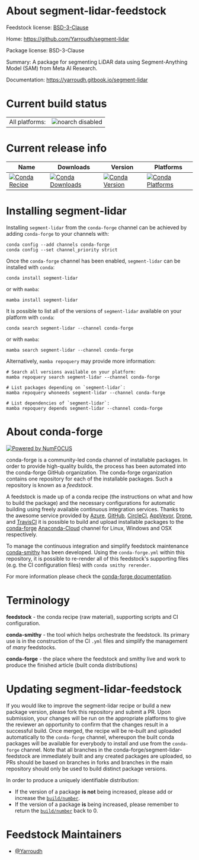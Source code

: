 About segment-lidar-feedstock
=============================

Feedstock license: [BSD-3-Clause](https://github.com/conda-forge/segment-lidar-feedstock/blob/main/LICENSE.txt)

Home: https://github.com/Yarroudh/segment-lidar

Package license: BSD-3-Clause

Summary: A package for segmenting LiDAR data using Segment-Anything Model (SAM) from Meta AI Research.

Documentation: https://yarroudh.gitbook.io/segment-lidar

Current build status
====================


<table><tr>
    <td>All platforms:</td>
    <td>
      <img src="https://img.shields.io/badge/noarch-disabled-lightgrey.svg" alt="noarch disabled">
    </td>
  </tr>
</table>

Current release info
====================

| Name | Downloads | Version | Platforms |
| --- | --- | --- | --- |
| [![Conda Recipe](https://img.shields.io/badge/recipe-segment--lidar-green.svg)](https://anaconda.org/conda-forge/segment-lidar) | [![Conda Downloads](https://img.shields.io/conda/dn/conda-forge/segment-lidar.svg)](https://anaconda.org/conda-forge/segment-lidar) | [![Conda Version](https://img.shields.io/conda/vn/conda-forge/segment-lidar.svg)](https://anaconda.org/conda-forge/segment-lidar) | [![Conda Platforms](https://img.shields.io/conda/pn/conda-forge/segment-lidar.svg)](https://anaconda.org/conda-forge/segment-lidar) |

Installing segment-lidar
========================

Installing `segment-lidar` from the `conda-forge` channel can be achieved by adding `conda-forge` to your channels with:

```
conda config --add channels conda-forge
conda config --set channel_priority strict
```

Once the `conda-forge` channel has been enabled, `segment-lidar` can be installed with `conda`:

```
conda install segment-lidar
```

or with `mamba`:

```
mamba install segment-lidar
```

It is possible to list all of the versions of `segment-lidar` available on your platform with `conda`:

```
conda search segment-lidar --channel conda-forge
```

or with `mamba`:

```
mamba search segment-lidar --channel conda-forge
```

Alternatively, `mamba repoquery` may provide more information:

```
# Search all versions available on your platform:
mamba repoquery search segment-lidar --channel conda-forge

# List packages depending on `segment-lidar`:
mamba repoquery whoneeds segment-lidar --channel conda-forge

# List dependencies of `segment-lidar`:
mamba repoquery depends segment-lidar --channel conda-forge
```


About conda-forge
=================

[![Powered by
NumFOCUS](https://img.shields.io/badge/powered%20by-NumFOCUS-orange.svg?style=flat&colorA=E1523D&colorB=007D8A)](https://numfocus.org)

conda-forge is a community-led conda channel of installable packages.
In order to provide high-quality builds, the process has been automated into the
conda-forge GitHub organization. The conda-forge organization contains one repository
for each of the installable packages. Such a repository is known as a *feedstock*.

A feedstock is made up of a conda recipe (the instructions on what and how to build
the package) and the necessary configurations for automatic building using freely
available continuous integration services. Thanks to the awesome service provided by
[Azure](https://azure.microsoft.com/en-us/services/devops/), [GitHub](https://github.com/),
[CircleCI](https://circleci.com/), [AppVeyor](https://www.appveyor.com/),
[Drone](https://cloud.drone.io/welcome), and [TravisCI](https://travis-ci.com/)
it is possible to build and upload installable packages to the
[conda-forge](https://anaconda.org/conda-forge) [Anaconda-Cloud](https://anaconda.org/)
channel for Linux, Windows and OSX respectively.

To manage the continuous integration and simplify feedstock maintenance
[conda-smithy](https://github.com/conda-forge/conda-smithy) has been developed.
Using the ``conda-forge.yml`` within this repository, it is possible to re-render all of
this feedstock's supporting files (e.g. the CI configuration files) with ``conda smithy rerender``.

For more information please check the [conda-forge documentation](https://conda-forge.org/docs/).

Terminology
===========

**feedstock** - the conda recipe (raw material), supporting scripts and CI configuration.

**conda-smithy** - the tool which helps orchestrate the feedstock.
                   Its primary use is in the construction of the CI ``.yml`` files
                   and simplify the management of *many* feedstocks.

**conda-forge** - the place where the feedstock and smithy live and work to
                  produce the finished article (built conda distributions)


Updating segment-lidar-feedstock
================================

If you would like to improve the segment-lidar recipe or build a new
package version, please fork this repository and submit a PR. Upon submission,
your changes will be run on the appropriate platforms to give the reviewer an
opportunity to confirm that the changes result in a successful build. Once
merged, the recipe will be re-built and uploaded automatically to the
`conda-forge` channel, whereupon the built conda packages will be available for
everybody to install and use from the `conda-forge` channel.
Note that all branches in the conda-forge/segment-lidar-feedstock are
immediately built and any created packages are uploaded, so PRs should be based
on branches in forks and branches in the main repository should only be used to
build distinct package versions.

In order to produce a uniquely identifiable distribution:
 * If the version of a package **is not** being increased, please add or increase
   the [``build/number``](https://docs.conda.io/projects/conda-build/en/latest/resources/define-metadata.html#build-number-and-string).
 * If the version of a package **is** being increased, please remember to return
   the [``build/number``](https://docs.conda.io/projects/conda-build/en/latest/resources/define-metadata.html#build-number-and-string)
   back to 0.

Feedstock Maintainers
=====================

* [@Yarroudh](https://github.com/Yarroudh/)


<!-- dummy commit to enable rerendering -->

